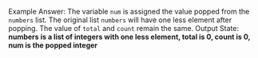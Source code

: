 Example Answer:
The variable `num` is assigned the value popped from the `numbers` list. The original list `numbers` will have one less element after popping. The value of `total` and `count` remain the same. 
Output State: **numbers is a list of integers with one less element, total is 0, count is 0, num is the popped integer**